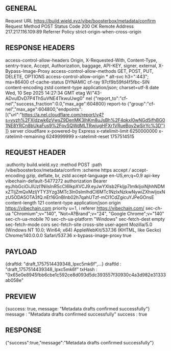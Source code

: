 ## GENERAL

Request URL
https://build.wield.xyz/vibe/boosterbox/metadata/confirm
Request Method
POST
Status Code
200 OK
Remote Address
217.217.116.109:89
Referrer Policy
strict-origin-when-cross-origin


## RESPONSE HEADERS
access-control-allow-headers
Origin, X-Requested-With, Content-Type, sentry-trace, Accept, Authorization, baggage, API-KEY, signer, external, X-Bypass-Image-Proxy
access-control-allow-methods
GET, POST, PUT, DELETE, OPTIONS
access-control-allow-origin
*
alt-svc
h3=":443"; ma=86400
cf-cache-status
DYNAMIC
cf-ray
97cf9b59fd4f5fbc-SIN
content-encoding
zstd
content-type
application/json; charset=utf-8
date
Wed, 10 Sep 2025 14:27:34 GMT
etag
W/"43-ADvuIDvD7P4ThSuVNE4TkwuUwg0"
nel
{"report_to":"cf-nel","success_fraction":0.0,"max_age":604800}
report-to
{"group":"cf-nel","max_age":604800,"endpoints":[{"url":"https://a.nel.cloudflare.com/report/v4?s=vyzh%2FXIdzwk6zVwsZ9DenMK3lhKm8uJsBh%2F4pkxI0wNGd5ifhBG01NE8YRCn8bUkaFus9%2FpvSQWdMLTRwiugHFXr1VRueBoy2wSirYc%3D"}]}
server
cloudflare
x-powered-by
Express
x-ratelimit-limit
6250000000
x-ratelimit-remaining
6249999999
x-ratelimit-reset
1757514515




## REQUEST HEADER
:authority
build.wield.xyz
:method
POST
:path
/vibe/boosterbox/metadata/confirm
:scheme
https
accept
*/*
accept-encoding
gzip, deflate, br, zstd
accept-language
en-US,en;q=0.9
api-key
vibechain-default-5477272
authorization
Bearer eyJhbGciOiJIUzI1NiIsInR5cCI6IkpXVCJ9.eyJwYXlsb2FkIjp7ImlkIjoiNjhhNDMxZTljZmQxMzljYTY3Yzg3MTc3In0sImlhdCI6MTc1NzIxNzkwNywiZXhwIjoxNzU5ODA5OTA3fQ.nEt16GnBlnb02h7qahUTzf-mCI1CdZgicuYJPeGOnsE
content-length
121
content-type
application/json
origin
https://vibechain.com
priority
u=1, i
referer
https://vibechain.com/
sec-ch-ua
"Chromium";v="140", "Not=A?Brand";v="24", "Google Chrome";v="140"
sec-ch-ua-mobile
?0
sec-ch-ua-platform
"Windows"
sec-fetch-dest
empty
sec-fetch-mode
cors
sec-fetch-site
cross-site
user-agent
Mozilla/5.0 (Windows NT 10.0; Win64; x64) AppleWebKit/537.36 (KHTML, like Gecko) Chrome/140.0.0.0 Safari/537.36
x-bypass-image-proxy
true



## PAYLOAD
{draftId: "draft_1757514439348_lpxc5mk6f",…}
draftId
: 
"draft_1757514439348_lpxc5mk6f"
txHash
: 
"0x65e0e8945fbb6cbe1c592ce8d093d5dc393557f30930c4a3d982e31333ab058e"


## PREVIEW
{success: true, message: "Metadata drafts confirmed successfully"}
message
: 
"Metadata drafts confirmed successfully"
success
: 
true


## RESPONSE
{"success":true,"message":"Metadata drafts confirmed successfully"}